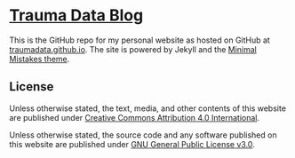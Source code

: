 # [Trauma Data Blog](https://traumadata.github.io/)

This is the GitHub repo for my personal website as hosted on GitHub at [traumadata.github.io](https://traumadata.github.io). The site is powered by Jekyll and the [Minimal Mistakes theme](https://mmistakes.github.io/minimal-mistakes/). 





## License

Unless otherwise stated, the text, media, and other contents of this website are published under [Creative Commons Attribution 4.0 International](https://creativecommons.org/licenses/by/4.0/). 


Unless otherwise stated, the source code and any software published on this website are published under [GNU General Public License v3.0](https://www.gnu.org/licenses/gpl-3.0.txt).

